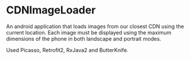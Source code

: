 # CDNImageLoader

An android application that loads images from our closest CDN using the current location.
Each image must be displayed using the maximum dimensions of the phone in both landscape and
portrait modes.

Used Picasso, Retrofit2, RxJava2 and ButterKnife.
